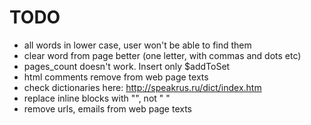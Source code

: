 TODO
=====

- all words in lower case, user won't be able to find them
- clear word from page better (one letter, with commas and dots etc)
- pages_count doesn't work. Insert only $addToSet
- html comments remove from web page texts
- check dictionaries here: http://speakrus.ru/dict/index.htm
- replace inline blocks with "", not " "
- remove urls, emails from web page texts